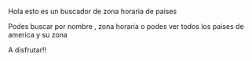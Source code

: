 Hola esto es un buscador de zona horaria de paises

Podes buscar por nombre , zona horaria o podes ver todos los paises de america y su zona

A disfrutar!!
